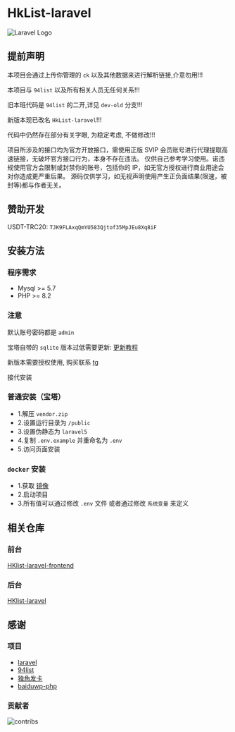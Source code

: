 # HkList-laravel

![Laravel Logo](https://raw.githubusercontent.com/jonacruz89/SAWARATSUKI.ServiceLogos/main/Laravel/Laravel.png)

## 提前声明

本项目会通过上传你管理的 `ck` 以及其他数据来进行解析链接,介意勿用!!!

本项目与 `94list` 以及所有相关人员无任何关系!!!

旧本班代码是 `94list` 的二开,详见 `dev-old` 分支!!!

新版本现已改名 `HkList-laravel`!!!

代码中仍然存在部分有关字眼, 为稳定考虑, 不做修改!!!

项目所涉及的接口均为官方开放接口，需使用正版 SVIP 会员账号进行代理提取高速链接，无破坏官方接口行为，本身不存在违法。
仅供自己参考学习使用。诺违规使用官方会限制或封禁你的账号，包括你的 IP，如无官方授权进行商业用途会对你造成更严重后果。
源码仅供学习，如无视声明使用产生正负面结果(限速，被封等)都与作者无关。

## 赞助开发

USDT-TRC20: `TJK9FLAxqQmYU583Qjtof35MpJEu8Xq8iF`

## 安装方法

### 程序需求

- Mysql >= 5.7
- PHP >= 8.2

### 注意

默认账号密码都是 `admin`

宝塔自带的 `sqlite` 版本过低需要更新: [更新教程](https://blog.huankong.top/article/5p69qc26/)

新版本需要授权使用, 购买联系 [tg](https://t.me/huan_kong)

接代安装

### 普通安装（宝塔）

- 1.解压 `vendor.zip`
- 2.设置运行目录为 `/public`
- 3.设置伪静态为 `laravel5`
- 4.复制 `.env.example` 并重命名为 `.env`
- 5.访问页面安装

### `docker` 安装

- 1.获取 [镜像](https://hub.docker.com/r/huankong233/HKlist-laravel)
- 2.启动项目
- 3.所有值可以通过修改 `.env` 文件 或者通过修改 `系统变量` 来定义

## 相关仓库

### 前台

[HKlist-laravel-frontend](https://github.com/huankong233/HkList-laravel-frontend)

### 后台

[HKlist-laravel](https://github.com/huankong233/HkList-laravel)

## 感谢

### 项目

- [laravel](https://laravel.com)
- [94list](https://github.com/codehub666/94list)
- [独角发卡](https://github.com/assimon/dujiaoka)
- [baiduwp-php](https://github.com/yuantuo666/baiduwp-php)

### 贡献者

![contribs](https://contrib.rocks/image?repo=huankong233/HkList-laravel)
